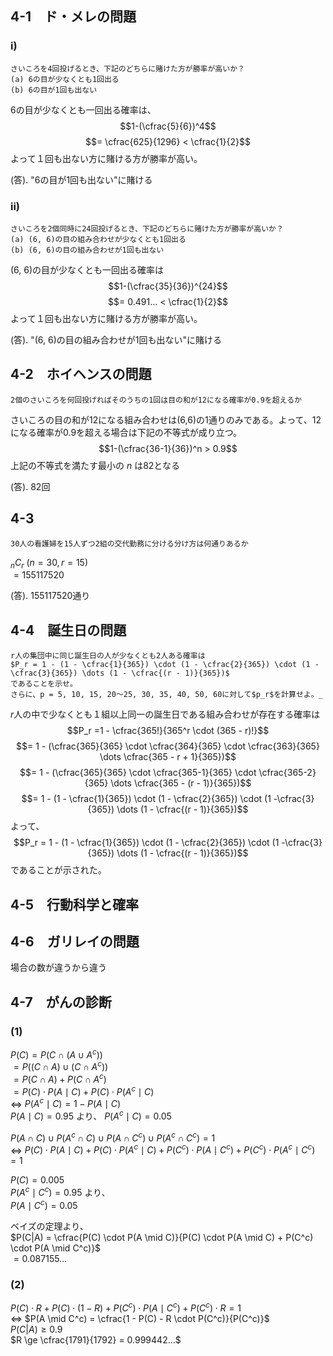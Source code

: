 ## 4-1　ド・メレの問題
### i)
```
さいころを4回投げるとき、下記のどちらに賭けた方が勝率が高いか？
(a) 6の目が少なくとも1回出る
(b) 6の目が1回も出ない
```
6の目が少なくとも一回出る確率は、  
$$1-(\cfrac{5}{6})^4$$
$$= \cfrac{625}{1296} < \cfrac{1}{2}$$
よって１回も出ない方に賭ける方が勝率が高い。 
  
(答). "6の目が1回も出ない"に賭ける
### ii)
```
さいころを2個同時に24回投げるとき、下記のどちらに賭けた方が勝率が高いか？
(a) (6, 6)の目の組み合わせが少なくとも1回出る
(b) (6, 6)の目の組み合わせが1回も出ない
```
(6, 6)の目が少なくとも一回出る確率は  
$$1-(\cfrac{35}{36})^{24}$$
$$= 0.491... < \cfrac{1}{2}$$
よって１回も出ない方に賭ける方が勝率が高い。  
  
(答). "(6, 6)の目の組み合わせが1回も出ない"に賭ける

## 4-2　ホイヘンスの問題
```
2個のさいころを何回投げればそのうちの1回は目の和が12になる確率が0.9を超えるか
```
さいころの目の和が12になる組み合わせは(6,6)の1通りのみである。よって、12になる確率が0.9を超える場合は下記の不等式が成り立つ。  
$$1-(\cfrac{36-1}{36})^n > 0.9$$
上記の不等式を満たす最小の $n$ は82となる  
  
(答). 82回
## 4-3
```
30人の看護婦を15人ずつ2組の交代勤務に分ける分け方は何通りあるか
```
$_nC_r$ $(n=30, r=15)$  
$=155117520$   
  
(答). 155117520通り
## 4-4　誕生日の問題
```
r人の集団中に同じ誕生日の人が少なくとも2人ある確率は  
$P_r = 1 - (1 - \cfrac{1}{365}) \cdot (1 - \cfrac{2}{365}) \cdot (1 -\cfrac{3}{365}) \dots (1 - \cfrac{(r - 1)}{365})$   
であることを示せ。  
さらに、p = 5, 10, 15, 20～25, 30, 35, 40, 50, 60に対して$p_r$を計算せよ。_
```
$r$人の中で少なくとも１組以上同一の誕生日である組み合わせが存在する確率は  
$$P_r =1 - \cfrac{365!}{365^r \cdot (365 - r)!}$$
$$= 1 - (\cfrac{365}{365} \cdot \cfrac{364}{365} \cdot \cfrac{363}{365} \dots \cfrac{365 - r + 1}{365})$$
$$= 1 - (\cfrac{365}{365} \cdot \cfrac{365-1}{365} \cdot \cfrac{365-2}{365} \dots \cfrac{365 - (r - 1)}{365})$$
$$= 1 - (1 - \cfrac{1}{365}) \cdot (1 - \cfrac{2}{365}) \cdot (1 -\cfrac{3}{365}) \dots (1 - \cfrac{(r - 1)}{365})$$
よって、  
$$P_r = 1 - (1 - \cfrac{1}{365}) \cdot (1 - \cfrac{2}{365}) \cdot (1 -\cfrac{3}{365}) \dots (1 - \cfrac{(r - 1)}{365})$$ 
であることが示された。
## 4-5　行動科学と確率

## 4-6　ガリレイの問題
場合の数が違うから違う
## 4-7　がんの診断
### (1)
$P(C) = P(C \cap (A \cup A^c))$  
$= P((C \cap A) \cup (C \cap A^c))$  
$= P(C \cap A) + P(C \cap A^c)$  
$= P(C) \cdot P(A \mid C) + P(C) \cdot P(A^c \mid C)$  
$\iff$ $P(A^c \mid C) = 1 - P(A \mid C)$  
$P(A \mid C)=0.95$ より、 $P(A^c \mid C) = 0.05$

$P(A \cap C) \cup P(A^c \cap C) \cup P(A \cap C^c) \cup P(A^c \cap C^c) = 1$  
$\iff$  $P(C) \cdot P(A \mid C) + P(C) \cdot P(A^c \mid C) + P(C^c) \cdot P(A \mid C^c) + P(C^c) \cdot P(A^c \mid C^c) = 1$  

$P(C)=0.005$  
$P(A^c \mid C^c)=0.95$ より、  
$P(A \mid C^c) = 0.05$  

ベイズの定理より、  
$P(C|A) = \cfrac{P(C) \cdot P(A \mid C)}{P(C) \cdot P(A \mid C) + P(C^c) \cdot P(A \mid C^c)}$  
$=0.087155...$
### (2)
$P(C) \cdot R + P(C) \cdot (1 - R) + P(C^c) \cdot P(A \mid C^c) + P(C^c) \cdot R= 1$   
$\iff$  $P(A \mid C^c) = \cfrac{1 - P(C) - R \cdot P(C^c)}{P(C^c)}$  
$P(C|A) \ge 0.9$  
$R \ge \cfrac{1791}{1792} = 0.999442...$




